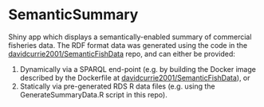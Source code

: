 # SemanticSummary
Shiny app which displays a semantically-enabled summary of commercial fisheries data.  The RDF format data was generated using the code in the [davidcurrie2001/SemanticFishData](https://github.com/davidcurrie2001/SemanticFishData.git) repo, and can either be provided: 
1. Dynamically via a SPARQL end-point (e.g. by building the Docker image described by the Dockerfile at [davidcurrie2001/SemanticFishData](https://github.com/davidcurrie2001/SemanticFishData.git)), or 
2. Statically via pre-generated RDS R data files (e.g. using the GenerateSummaryData.R script in this repo).
